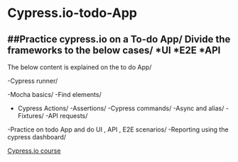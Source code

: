 # Cypress.io-todo-App
##Practice cypress.io on a To-do App/
Divide the frameworks to the below cases/
  *UI
  *E2E
  *API
-------------------------------------------------------------------------------
The below content is explained on the to do App/

-Cypress runner/

-Mocha basics/
-Find elements/
- Cypress Actions/
-Assertions/
-Cypress commands/
-Async and alias/
-Fixtures/
-API requests/

-Practice on todo App and do UI , API , E2E scenarios/
-Reporting using the cypress dashboard/

[Cypress.io course ](https://qacart.com/course/cypressio)

